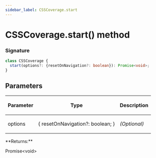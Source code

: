 ```yaml
---
sidebar_label: CSSCoverage.start
---
```


# CSSCoverage.start() method

### Signature

```typescript
class CSSCoverage {
  start(options?: {resetOnNavigation?: boolean}): Promise<void>;
}
```

## Parameters

<table><thead><tr><th>

Parameter

</th><th>

Type

</th><th>

Description

</th></tr></thead>
<tbody><tr><td>

options

</td><td>

&#123; resetOnNavigation?: boolean; &#125;

</td><td>

_(Optional)_

</td></tr>
</tbody></table>
**Returns:**

Promise&lt;void&gt;
